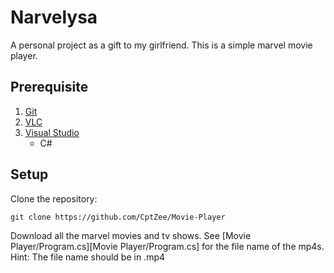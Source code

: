 # Narvelysa

A personal project as a gift to my girlfriend. This is a simple marvel movie player.

## Prerequisite

1. [Git](https://git-scm.com/downloads)
2. [VLC](https://www.videolan.org/vlc/download-windows.html)
3. [Visual Studio](https://code.visualstudio.com)
	- C#

## Setup

Clone the repository:

```
git clone https://github.com/CptZee/Movie-Player
```

Download all the marvel movies and tv shows. 
See [Movie Player/Program.cs][Movie Player/Program.cs] for the file name of the mp4s. Hint: The file name should be in <EntryNumber>.mp4
